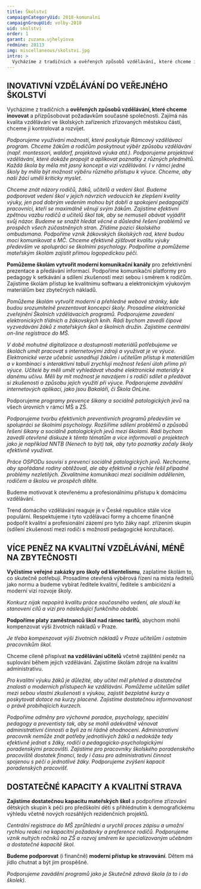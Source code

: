 ```yaml
---
title: Školství
campaignCategoryUid: 2018-komunalni
campaignGroupUid: volby-2018
uid: skolstvi
order: 1
garant: zuzana.ujhelyiova
redmine: 28113
img: miscellaneous/skolstvi.jpg
intro: >
  Vycházíme z tradičních a ověřených způsobů vzdělávání, které chceme inovovat a přizpůsobovat požadavkům současné společnosti. Zajímá nás kvalita vzdělávání ve školských zařízeních zřizovaných městskou částí, chceme ji kontrolovat a rozvíjet.
---
```



## INOVATIVNÍ VZDĚLÁVÁNÍ DO VEŘEJNÉHO ŠKOLSTVÍ
Vycházíme z tradičních a **ověřených způsobů vzdělávání, které chceme inovovat** a přizpůsobovat požadavkům současné společnosti. Zajímá nás kvalita vzdělávání ve školských zařízeních zřizovaných městskou částí, chceme ji kontrolovat a rozvíjet.

*Podporujeme využívání možností, které poskytuje Rámcový vzdělávací program. Chceme žákům a rodičům poskytnout výběr způsobu vzdělávání (např. montessori, waldorf, projektová výuka atd.). Podporujeme projektové vzdělávání, které dokáže propojit a aplikovat poznatky z různých předmětů. Každá škola by měla mít jasný koncept a vizi vzdělávání. I v rámci jedné školy by měla být možnost výběru různého přístupu k výuce. Chceme, aby naši žáci uměli kriticky myslet.*

*Chceme znát názory rodičů, žáků, učitelů a vedení škol. Budeme podporovat vedení škol v jejich návrzích vedoucích ke zlepšení kvality výuky, jen pod dobrým vedením mohou být dobří a spokojení pedagogičtí pracovníci, kteří se maximálně věnují svým žákům. Zajistíme efektivní zpětnou vazbu rodičů a učitelů škol tak, aby se nemuseli obávat vyjádřit svůj názor. Budeme se snažit hledat věcné a důsledné řešení problémů ve prospěch všech zúčastněných stran. Zřídíme pozici školského ombudsmana. Podpoříme vznik žákovských školských rad, které budou moci komunikovat s MČ. Chceme efektivně zjišťovat kvalitu výuky především ve spolupráci se školními psychology. Podpoříme a pomůžeme mateřským školám zajistit přímou logopedickou péči.*

**Pomůžeme školám vytvořit moderní komunikační kanály** pro zefektivnění prezentace a předávání informací. Podpoříme komunikační platformy pro pedagogy k setkávání a sdílení zkušeností mezi sebou i směrem k rodičům. Zajistíme školám přístup ke kvalitnímu softwaru a elektronickým výukovým materiálům bez zbytečných nákladů.

*Pomůžeme školám vytvořit moderní a přehledné webové stránky, kde budou srozumitelně prezentovat koncepci školy. Prosadíme elektronické zveřejnění Školních vzdělávacích programů. Podporujeme zavedení elektronických třídních a žákovských knih. Rádi bychom zavedli čipové vyzvedávání žáků z mateřských škol a školních družin. Zajistíme centrální on-line registrace do MŠ.*

*V době mohutné digitalizace a dostupnosti materiálů potřebujeme ve školách umět pracovat s internetovými zdroji a využívat je ve výuce. Elektronické verze učebnic usnadňují žákům i učitelům přístup k materiálům a v kombinaci s interaktivní tabulí zrychlují možnost řešení úloh přímo při výuce. Učitelé by měli umět vyhledávat vhodné elektronické materiály k danému učivu. Měli by mít možnost je navzájem i s rodiči sdílet a předávat si zkušenosti o způsobu jejich využití při výuce. Podporujeme zavádění internetových aplikací, jako jsou Bakaláři, či Škola OnLine.*

Podporujeme *programy prevence šikany a sociálně patologických jevů* na všech úrovních v rámci MŠ a ZŠ.

*Podporujeme tvorbu efektivních preventivních programů především ve spolupráci se školními psychology. Rozšíříme sdílení problémů a způsobů řešení šikany a sociálně patologických jevů mezi školami. Rádi bychom zavedli otevřené diskuze k těmto tématům a více informovali o projektech jako je například NNTB (Nenech to být) tak, aby tyto poznatky začaly školy efektivně využívat.*

*Práce OSPODu souvisí s prevencí sociálně patologických jevů. Nechceme, aby spořádané rodiny obtěžoval, ale aby efektivně a rychle řešil případné problémy nezletilých. Zkvalitníme komunikaci mezi sociálním oddělením, rodičem a školou ve prospěch dítěte.*

Budeme motivovat k otevřenému a profesionálnímu přístupu k domácímu vzdělávání.

Trend domácího vzdělávání reaguje je v České republice stále více populární. Respektujeme i tyto vzdělávací formy a chceme finančně podpořit kvalitní a profesionální zázemí pro tyto žáky např. zřízením skupin (sdílení zkušeností mezi rodiči s možností pedagogické konzultace).

## VÍCE PENĚZ NA KVALITNÍ VZDĚLÁVÁNÍ, MÉNĚ NA ZBYTEČNOSTI

**Vyčistíme veřejné zakázky pro školy od klientelismu**, zaplatíme školám to, co skutečně potřebují. Prosadíme otevřená výběrová řízení na místa ředitelů jako normu a budeme vybírat ředitele kvalitní, ředitele s ambiciózní a moderní vizí rozvoje školy.

*Konkurz nijak nepopírá kvalitu práce současného vedení, ale slouží ke stanovení cílů a vizí pro následující funkčního období.*

**Podpoříme platy zaměstnanců škol nad rámec tarifů**, abychom mohli kompenzovat výši životních nákladů v Praze.

*Je třeba kompenzovat výši životních nákladů v Praze učitelům i ostatním pracovníkům škol.*

Chceme cíleně přispívat **na vzdělávání učitelů** včetně zajištění peněz na suplování během jejich vzdělávání. Zajistíme školám zdroje na kvalitní administrativu.

*Pro kvalitní výuku žáků je důležité, aby učitel měl přehled a dostatečné znalosti o moderních přístupech ke vzdělávání. Pomůžeme učitelům sdílet mezi sebou vlastní zkušenosti s výukou, zajistit bezplatné kurzy a poskytovat dotace na kurzy placené. Zajistíme dostatečnou informovanost o právě probíhajících kurzech.*

*Podpoříme odměny pro výchovné poradce, psychology, speciální pedagogy a preventisty tak, aby se mohli adekvátně věnovat administrativní činnosti a byli za ni řádně ohodnoceni. Administrativní pracovník nemůže znát potřeby jednotlivých žáků a nedokáže tedy efektivně jednat s žáky, rodiči a pedagogicko-psychologickými poradenskými pracovišti. Zajistíme pro pracovníky školského poradenského pracoviště dostatek financí, tedy i času pro administrativní činnost spojenou s péčí o jednotlivé žáky. Podporujeme zvýšení kapacit poradenských pracovišť.*

## DOSTATEČNÉ KAPACITY A KVALITNÍ STRAVA

**Zajistíme dostatečnou kapacitu mateřských škol** a podpoříme zřizování dětských skupin k péči pro předškolní děti s přihlédnutím k demografickému výhledu včetně nových rozsáhlých rezidenčních projektů.

*Centrální registrace do MŠ zprůhlední a urychlí proces zápisu a umožní rychlou reakci na kapacitní požadavky a preference rodičů. Podporujeme vznik nultých ročníků na ZŠ a rozvoj směrem ke specializovaným učebnám a dostatečné kapacitě škol.*

**Budeme podporovat** (i finančně) **moderní přístup ke stravování**. Dětem má jídlo chutnat a být jim prospěšné.

*Podporujeme zavádění programů jako je Skutečně zdravá škola (a to i do školek).*
